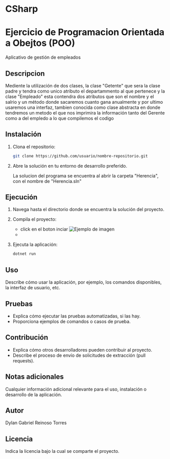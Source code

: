 # CSharp
# Ejercicio de Programacion Orientada a Obejtos (POO)

Aplicativo de gestión de empleados

## Descripcion

Mediente la utilización de dos clases, la clase "Getente" que sera la clase padre y tendra como unico atributo el departammento al que pertenece y la clase "Empleado" esta contendra dos atributos que son el nombre y el salrio y un método donde sacaremos cuanto gana anualmente y por ultimo usaremos una interfaz, tambien conocida como clase abstracta en donde tendremos un metodo el que nos imprimira la información tanto del Gerente como a del empledo a lo que compilemos el codigo


## Instalación

1. Clona el repositorio:

    ```bash
    git clone https://github.com/usuario/nombre-repositorio.git
    ```

2. Abre la solución en tu entorno de desarrollo preferido.

   La solucion del programa se encuentra al abrir la carpeta "Herencia", con el nombre de "Herencia.sln"

## Ejecución

1. Navega hasta el directorio donde se encuentra la solución del proyecto.
2. Compila el proyecto:
    * click en el boton inciar
      ![Ejemplo de imagen](![image](https://github.com/DylanGReinosoT/Csharp/assets/87491610/103fe3a2-e9f9-464c-bed5-673904db07d9)
)
    * 

3. Ejecuta la aplicación:

    ```bash
    dotnet run
    ```

## Uso

Describe cómo usar la aplicación, por ejemplo, los comandos disponibles, la interfaz de usuario, etc.

## Pruebas

- Explica cómo ejecutar las pruebas automatizadas, si las hay.
- Proporciona ejemplos de comandos o casos de prueba.

## Contribución

- Explica cómo otros desarrolladores pueden contribuir al proyecto.
- Describe el proceso de envío de solicitudes de extracción (pull requests).

## Notas adicionales

Cualquier información adicional relevante para el uso, instalación o desarrollo de la aplicación.

## Autor

Dylan Gabriel Reinoso Torres

## Licencia

Indica la licencia bajo la cual se comparte el proyecto.
